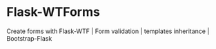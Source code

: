 # Flask-WTForms
Create forms with Flask-WTF | Form validation | templates inheritance | Bootstrap-Flask

